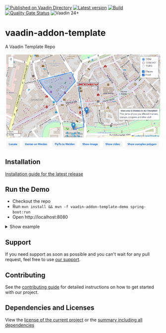 [![Published on Vaadin Directory](https://img.shields.io/badge/Vaadin%20Directory-published-00b4f0?logo=vaadin)](https://vaadin.com/directory/component/vaadin-addon-template)
[![Latest version](https://img.shields.io/maven-central/v/software.xdev/vaadin-addon-template?logo=apache%20maven)](https://mvnrepository.com/artifact/software.xdev/vaadin-addon-template)
[![Build](https://img.shields.io/github/actions/workflow/status/xdev-software/vaadin-addon-template/checkBuild.yml?branch=develop)](https://github.com/xdev-software/vaadin-addon-template/actions/workflows/checkBuild.yml?query=branch%3Adevelop)
[![Quality Gate Status](https://sonarcloud.io/api/project_badges/measure?project=xdev-software_vaadin-addon-template&metric=alert_status)](https://sonarcloud.io/dashboard?id=xdev-software_vaadin-addon-template)
![Vaadin 24+](https://img.shields.io/badge/Vaadin%20Platform/Flow-24+-00b4f0)

# vaadin-addon-template
A Vaadin Template Repo

![demo](assets/demo.png)


## Installation
[Installation guide for the latest release](https://github.com/xdev-software/vaadin-addon-template/releases/latest#Installation)


## Run the Demo
* Checkout the repo
* Run ``mvn install && mvn -f vaadin-addon-template-demo spring-boot:run``
* Open http://localhost:8080


<details>
  <summary>Show example</summary>
  
  ![demo](assets/demo.avif)
</details>

## Support
If you need support as soon as possible and you can't wait for any pull request, feel free to use [our support](https://xdev.software/en/services/support).

## Contributing
See the [contributing guide](./CONTRIBUTING.md) for detailed instructions on how to get started with our project.

## Dependencies and Licenses
View the [license of the current project](LICENSE) or the [summary including all dependencies](https://xdev-software.github.io/vaadin-addon-template/dependencies/)
